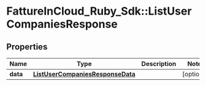 # FattureInCloud_Ruby_Sdk::ListUserCompaniesResponse

## Properties

| Name | Type | Description | Notes |
| ---- | ---- | ----------- | ----- |
| **data** | [**ListUserCompaniesResponseData**](ListUserCompaniesResponseData.md) |  | [optional] |

